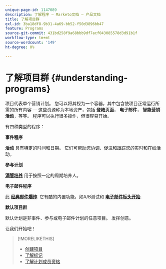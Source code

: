 ```yaml
---
unique-page-id: 1147089
description: 了解程序 — Marketo文档 — 产品文档
title: 了解项目群
exl-id: 3ba18df8-9b31-4a69-bb52-f50d3896bb47
feature: Programs
source-git-commit: 431bd258f9a68bbb9df7acf043085578d3d91b1f
workflow-type: tm+mt
source-wordcount: '149'
ht-degree: 0%

---
```


# 了解项目群 {#understanding-programs}

项目代表单个营销计划。 您可以将其视为一个容器，其中包含使项目正常运行所需的所有内容 — 这些资源称为本地资产，包括 **登陆页面**， **电子邮件**， **智能营销活动**，等等。 程序可以执行很多操作，但很容易开始。

有四种类型的程序：

**事件程序**

**[活动](/help/marketo/product-docs/demand-generation/events/understanding-events/understanding-event-programs.md)** 具有特定的时间和日期。 它们可帮助您协调、促进和跟踪您的实时和在线活动。

**参与计划**

**[滴管培养](/help/marketo/product-docs/email-marketing/drip-nurturing/creating-an-engagement-program/understanding-engagement-programs.md)** 用于按照一定的周期培养人。

**电子邮件程序**

此 **[经典邮件爆炸](/help/marketo/product-docs/email-marketing/email-programs/creating-an-email-program/understanding-email-programs.md)**. 它有酷的内置功能，如A/B测试和 **[电子邮件标头开始](/help/marketo/product-docs/email-marketing/email-programs/email-program-actions/head-start-for-email-programs.md)**.

**默认项目群**

默认计划是非事件、参与或电子邮件计划的任意项目。 发挥创意。

让我们开始吧！

>[!MORELIKETHIS]
>
>* [创建项目](/help/marketo/product-docs/email-marketing/email-programs/creating-an-email-program/create-an-email-program.md)
>* [了解标记](/help/marketo/product-docs/core-marketo-concepts/programs/working-with-programs/understanding-tags.md)
>* [了解计划成员资格](/help/marketo/product-docs/core-marketo-concepts/programs/creating-programs/understanding-program-membership.md)
